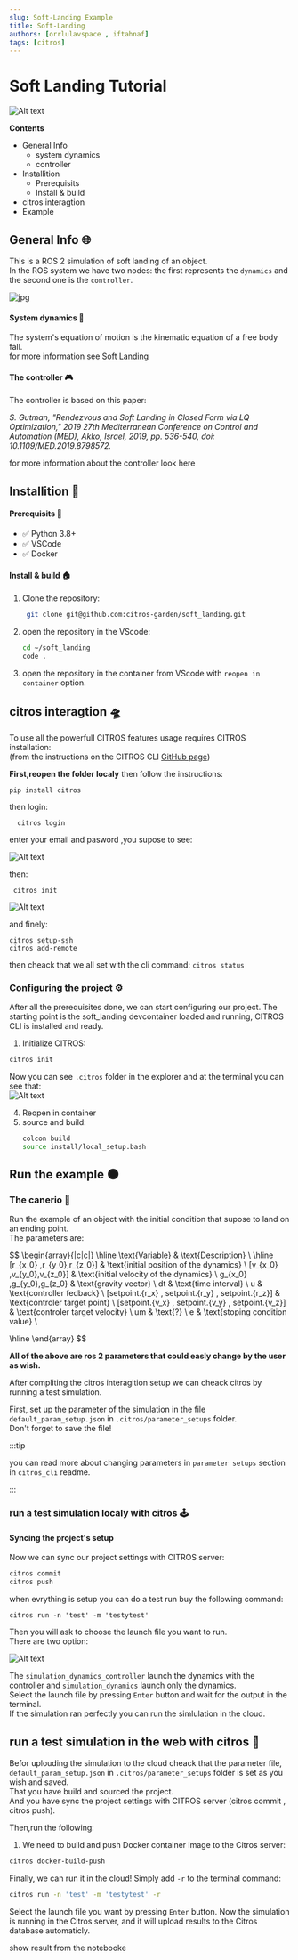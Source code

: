 ```yaml
---
slug: Soft-Landing Example
title: Soft-Landing
authors: [orrlulavspace , iftahnaf]
tags: [citros]
---
```


# Soft Landing Tutorial

![Alt text](soft-landing-of-a-spacecraft-on-the-moon.png)

**Contents**

- General Info
    - system dynamics
    - controller
- Installition
    - Prerequisits
    - Install & build
- citros interagtion
- Example


## General Info  🌐

This is a ROS 2 simulation of soft landing of an object.  
In the ROS system we have two nodes: the first represents the `dynamics` and the second one is the `controller`.

![jpg](img/soft_landing_control.jpg "soft landing")

#### **System dynamics**  🏁
The system's equation of motion is the kinematic equation of a free body fall.  
for more information see [Soft Landing](https://github.com/citros-garden/soft_landing)  
#### **The controller**  🎮
The controller is based on this paper:

*S. Gutman, "Rendezvous and Soft Landing in Closed Form via LQ Optimization," 2019 27th Mediterranean Conference on Control and Automation (MED), Akko, Israel, 2019, pp. 536-540, doi: 10.1109/MED.2019.8798572.*

for more information about the controller look here


## Installition  🛫

#### Prerequisits 📝
 - ✅ Python 3.8+  
 - ✅ VSCode  
 - ✅ Docker  
 
   
#### Install & build 🏠 
1. Clone the repository:
   ```sh
    git clone git@github.com:citros-garden/soft_landing.git
   ```

2. open the repository in the VScode:
	```sh
	cd ~/soft_landing
	code .
	```
3. open the repository in the container from VScode with `reopen in container` option.


## citros interagtion 🛸
To use all the powerfull CITROS features usage requires CITROS installation:  
(from the instructions on the CITROS CLI [GitHub page](https://github.com/lulav/citros_cli))


**First,reopen the folder localy** then follow the instructions:
```
pip install citros
```  


then login:

```
  citros login 
```

enter your email and pasword ,you supose to see:    

![Alt text](image-5.png)

then:

```
 citros init
```
![Alt text](image-4.png)



and finely:

```
citros setup-ssh
citros add-remote
```
then cheack that we all set with the cli command: `citros status`
### Configuring the project ⚙️
After all the prerequisites done, we can start configuring our project. The starting point is the soft_landing devcontainer loaded and running, CITROS CLI is installed and ready.
1. Initialize CITROS:
```bash 
citros init
```
Now you can see ```.citros``` folder in the explorer and at the terminal you can see that:  
![Alt text](image-2.png)  

4. Reopen in container
5. source and build:
	```sh
	colcon build
	source install/local_setup.bash
	```

## Run the  example 🌑

### **The canerio** 🎥
Run the example of an object with the initial condition that supose to land on an ending point.  
The parameters are:  

$$
\begin{array}{|c|c|}
\hline
\text{Variable} & \text{Description} \\
\hline
[r_{x_0} ,r_{y_0},r_{z_0}] & \text{initial position of the dynamics} \\
[v_{x_0} ,v_{y_0},v_{z_0}] & \text{initial velocity of the dynamics} \\
g_{x_0} ,g_{y_0},g_{z_0} & \text{gravity vector} \\
dt & \text{time interval} \\
u & \text{controller fedback} \\
[setpoint.{r_x} , setpoint.{r_y} , setpoint.{r_z}] & \text{controler target point} \\
[setpoint.{v_x} , setpoint.{v_y} , setpoint.{v_z}] & \text{controler target velocity} \\
um & \text{?} \\
e & \text{stoping condition value} \\

\hline
\end{array}
$$

**All of the above are ros 2 parameters that could easly change by the user as wish.**  


After compliting the citros interagition setup we can cheack citros by running a test simulation.  

First, set up the parameter of the simulation in the file   `default_param_setup.json` in `.citros/parameter_setups` folder.  
Don't forget to save the file!  

:::tip

you can read more about changing parameters in  `parameter setups` section in `citros_cli` readme.

:::  


### run a test simulation localy with citros 🕹️	
#### Syncing the project's setup
Now we can sync our project settings with CITROS server:
```bash 
citros commit
citros push
```
when evrything is setup you can do a test run buy the following command:  
```
citros run -n 'test' -m 'testytest'
```
Then you will ask to choose the launch file you want to run.  
There are two option:

![Alt text](image-3.png)

The `simulation_dynamics_controller` launch the dynamics with the controller and `simulation_dynamics` launch only the dynamics.  
Select the launch file by pressing ```Enter``` button and wait for the output in the terminal.  
If the simulation ran perfectly you can run the simlulation in the cloud.
## run a test simulation in the web with citros 📡
Befor uplouding the simulation to the cloud cheack that the parameter file, `default_param_setup.json`  in `.citros/parameter_setups` folder is set as you wish and saved.  
That you have build and sourced the project.  
And you have sync the project settings with CITROS server (citros commit , citros push).  

Then,run the following:
1. We need to build and push Docker container image to the Citros server:
```bash 
citros docker-build-push
```
 Finally, we can run it in the cloud! Simply add ```-r``` to the terminal command: 
```bash 
citros run -n 'test' -m 'testytest' -r
```
Select the launch file you want by pressing ```Enter``` button. Now the simulation is running in the Citros server, and it will upload results to the Citros database automaticly.



show result from the notebooke





